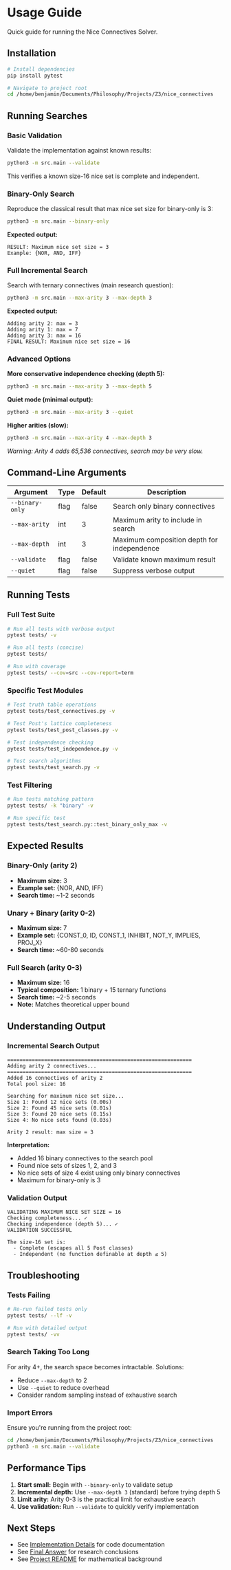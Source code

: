 # Usage Guide

Quick guide for running the Nice Connectives Solver.

## Installation

```bash
# Install dependencies
pip install pytest

# Navigate to project root
cd /home/benjamin/Documents/Philosophy/Projects/Z3/nice_connectives
```

## Running Searches

### Basic Validation

Validate the implementation against known results:

```bash
python3 -m src.main --validate
```

This verifies a known size-16 nice set is complete and independent.

### Binary-Only Search

Reproduce the classical result that max nice set size for binary-only is 3:

```bash
python3 -m src.main --binary-only
```

**Expected output:**
```
RESULT: Maximum nice set size = 3
Example: {NOR, AND, IFF}
```

### Full Incremental Search

Search with ternary connectives (main research question):

```bash
python3 -m src.main --max-arity 3 --max-depth 3
```

**Expected output:**
```
Adding arity 2: max = 3
Adding arity 1: max = 7
Adding arity 3: max = 16
FINAL RESULT: Maximum nice set size = 16
```

### Advanced Options

**More conservative independence checking (depth 5):**
```bash
python3 -m src.main --max-arity 3 --max-depth 5
```

**Quiet mode (minimal output):**
```bash
python3 -m src.main --max-arity 3 --quiet
```

**Higher arities (slow):**
```bash
python3 -m src.main --max-arity 4 --max-depth 3
```
*Warning: Arity 4 adds 65,536 connectives, search may be very slow.*

## Command-Line Arguments

| Argument | Type | Default | Description |
|----------|------|---------|-------------|
| `--binary-only` | flag | false | Search only binary connectives |
| `--max-arity` | int | 3 | Maximum arity to include in search |
| `--max-depth` | int | 3 | Maximum composition depth for independence |
| `--validate` | flag | false | Validate known maximum result |
| `--quiet` | flag | false | Suppress verbose output |

## Running Tests

### Full Test Suite

```bash
# Run all tests with verbose output
pytest tests/ -v

# Run all tests (concise)
pytest tests/

# Run with coverage
pytest tests/ --cov=src --cov-report=term
```

### Specific Test Modules

```bash
# Test truth table operations
pytest tests/test_connectives.py -v

# Test Post's lattice completeness
pytest tests/test_post_classes.py -v

# Test independence checking
pytest tests/test_independence.py -v

# Test search algorithms
pytest tests/test_search.py -v
```

### Test Filtering

```bash
# Run tests matching pattern
pytest tests/ -k "binary" -v

# Run specific test
pytest tests/test_search.py::test_binary_only_max -v
```

## Expected Results

### Binary-Only (arity 2)
- **Maximum size:** 3
- **Example set:** {NOR, AND, IFF}
- **Search time:** ~1-2 seconds

### Unary + Binary (arity 0-2)
- **Maximum size:** 7
- **Example set:** {CONST_0, ID, CONST_1, INHIBIT, NOT_Y, IMPLIES, PROJ_X}
- **Search time:** ~60-80 seconds

### Full Search (arity 0-3)
- **Maximum size:** 16
- **Typical composition:** 1 binary + 15 ternary functions
- **Search time:** ~2-5 seconds
- **Note:** Matches theoretical upper bound

## Understanding Output

### Incremental Search Output

```
============================================================
Adding arity 2 connectives...
============================================================
Added 16 connectives of arity 2
Total pool size: 16

Searching for maximum nice set size...
Size 1: Found 12 nice sets (0.00s)
Size 2: Found 45 nice sets (0.01s)
Size 3: Found 20 nice sets (0.15s)
Size 4: No nice sets found (0.03s)

Arity 2 result: max size = 3
```

**Interpretation:**
- Added 16 binary connectives to the search pool
- Found nice sets of sizes 1, 2, and 3
- No nice sets of size 4 exist using only binary connectives
- Maximum for binary-only is 3

### Validation Output

```
VALIDATING MAXIMUM NICE SET SIZE = 16
Checking completeness... ✓
Checking independence (depth 5)... ✓
VALIDATION SUCCESSFUL

The size-16 set is:
  - Complete (escapes all 5 Post classes)
  - Independent (no function definable at depth ≤ 5)
```

## Troubleshooting

### Tests Failing

```bash
# Re-run failed tests only
pytest tests/ --lf -v

# Run with detailed output
pytest tests/ -vv
```

### Search Taking Too Long

For arity 4+, the search space becomes intractable. Solutions:
- Reduce `--max-depth` to 2
- Use `--quiet` to reduce overhead
- Consider random sampling instead of exhaustive search

### Import Errors

Ensure you're running from the project root:
```bash
cd /home/benjamin/Documents/Philosophy/Projects/Z3/nice_connectives
python3 -m src.main --validate
```

## Performance Tips

1. **Start small:** Begin with `--binary-only` to validate setup
2. **Incremental depth:** Use `--max-depth 3` (standard) before trying depth 5
3. **Limit arity:** Arity 0-3 is the practical limit for exhaustive search
4. **Use validation:** Run `--validate` to quickly verify implementation

## Next Steps

- See [Implementation Details](src/README.md) for code documentation
- See [Final Answer](FINAL_ANSWER.md) for research conclusions
- See [Project README](README.md) for mathematical background

